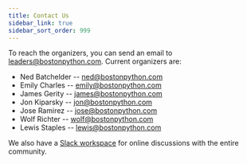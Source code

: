 ```yaml
---
title: Contact Us
sidebar_link: true
sidebar_sort_order: 999
---
```


To reach the organizers, you can send an email to <leaders@bostonpython.com>.  Current organizers are:

- Ned Batchelder -- <ned@bostonpython.com>
- Emily Charles -- <emily@bostonpython.com>
- James Gerity -- <james@bostonpython.com>
- Jon Kiparsky -- <jon@bostonpython.com>
- Jose Ramirez -- <jose@bostonpython.com>
- Wolf Richter -- <wolf@bostonpython.com>
- Lewis Staples -- <lewis@bostonpython.com>

We also have a [Slack workspace](slack.md) for online discussions with the entire community.
